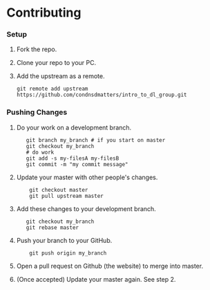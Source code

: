 # Contributing

### Setup
1. Fork the repo.

2. Clone your repo to your PC.

3. Add the upstream as a remote. 
    
    `git remote add upstream https://github.com/condnsdmatters/intro_to_dl_group.git`

### Pushing Changes

1. Do your work on a development branch.
   ```
      git branch my_branch # if you start on master
      git checkout my_branch
      # do work 
      git add -s my-filesA my-filesB
      git commit -m "my commit message"
   ```

2. Update your master with other people's changes. 
   ```
       git checkout master
       git pull upstream master 
   ```

3. Add these changes to your development branch.
   ```
      git checkout my_branch
      git rebase master
   ```

4. Push your branch to your GitHub.
   ```
       git push origin my_branch
   ```

5. Open a pull request on Github (the website) to merge into master.

6. (Once accepted) Update your master again. See step 2.
